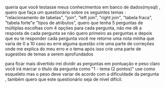 queria que você testasse meus conhecimentos em banco de dados(mysql) , quero que faça um questionário sobre os seguintes temas : "relacionamento de tabelas", "join", "left join", "right join", "tabela fraca", "tabela forte"e "tipos de atributos", quero que tenha 5 perguntas de múltiplas escolhas com 4 opções para cada pergunta, não me dê a resposta de cada pergunta se não quero primeiro as perguntas e depois que eu te responder cada pergunta você me retorne uma nota minha que varia de 0 a 10 caso eu erre alguma questão crie uma parte de correções onde me explica do meu erro e o tema após isso crie uma parte de sugestões de temas a serem aprofundados

para ficar mais divertido irei dividir as perguntas em pontuação e peso claro você irá marcar o titulo da pergunta como "1 - tema (2 pontos)" use como esqueleto mas o peso deve variar de acordo com a dificuldade da pergunta , também quero que este questionário seja de nível difícil.
